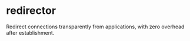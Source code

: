 # redirector
Redirect connections transparently from applications, with zero overhead after establishment.
